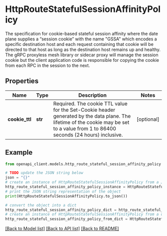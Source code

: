# HttpRouteStatefulSessionAffinityPolicy

The specification for cookie-based stateful session affinity where the date plane supplies a “session cookie” with the name \"GSSA\" which encodes a specific destination host and each request containing that cookie will be directed to that host as long as the destination host remains up and healthy. The gRPC proxyless mesh library or sidecar proxy will manage the session cookie but the client application code is responsible for copying the cookie from each RPC in the session to the next.

## Properties

Name | Type | Description | Notes
------------ | ------------- | ------------- | -------------
**cookie_ttl** | **str** | Required. The cookie TTL value for the Set-Cookie header generated by the data plane. The lifetime of the cookie may be set to a value from 1 to 86400 seconds (24 hours) inclusive. | [optional] 

## Example

```python
from openapi_client.models.http_route_stateful_session_affinity_policy import HttpRouteStatefulSessionAffinityPolicy

# TODO update the JSON string below
json = "{}"
# create an instance of HttpRouteStatefulSessionAffinityPolicy from a JSON string
http_route_stateful_session_affinity_policy_instance = HttpRouteStatefulSessionAffinityPolicy.from_json(json)
# print the JSON string representation of the object
print(HttpRouteStatefulSessionAffinityPolicy.to_json())

# convert the object into a dict
http_route_stateful_session_affinity_policy_dict = http_route_stateful_session_affinity_policy_instance.to_dict()
# create an instance of HttpRouteStatefulSessionAffinityPolicy from a dict
http_route_stateful_session_affinity_policy_from_dict = HttpRouteStatefulSessionAffinityPolicy.from_dict(http_route_stateful_session_affinity_policy_dict)
```
[[Back to Model list]](../README.md#documentation-for-models) [[Back to API list]](../README.md#documentation-for-api-endpoints) [[Back to README]](../README.md)


